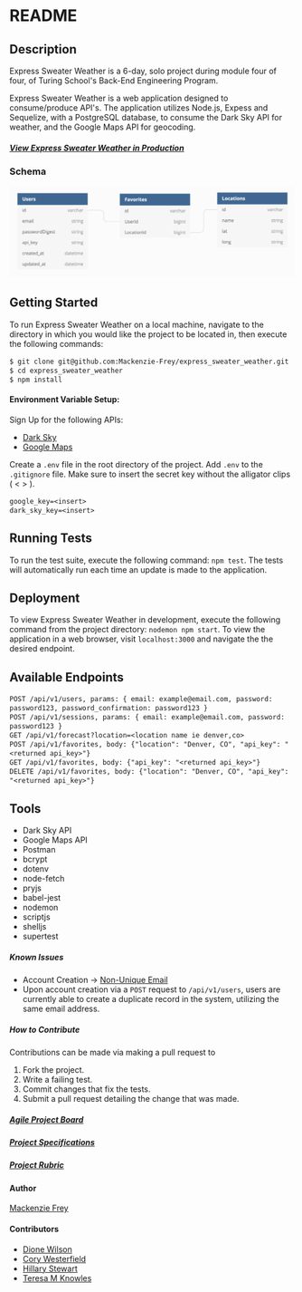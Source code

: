 # README

## Description
Express Sweater Weather is a 6-day, solo project during module four of four, of Turing School's Back-End Engineering Program.

Express Sweater Weather is a web application designed to consume/produce API's. The application utilizes Node.js, Expess and Sequelize, with a PostgreSQL database, to consume the Dark Sky API for weather, and the Google Maps API for geocoding.

#### [**_View Express Sweater Weather in Production_**](https://express-sweater-weather.herokuapp.com/) </br>

### Schema
![Alt text](./public/images/schema.png?raw=true "Database Schema")

## Getting Started

To run Express Sweater Weather on a local machine, navigate to the directory in which you would like the project to be located in, then execute the following commands:

```
$ git clone git@github.com:Mackenzie-Frey/express_sweater_weather.git
$ cd express_sweater_weather
$ npm install
```
#### Environment Variable Setup:

 Sign Up for the following APIs:
* [Dark Sky](https://darksky.net/dev)
* [Google Maps](https://developers.google.com/maps/documentation/javascript/get-api-key)

Create a `.env` file in the root directory of the project. Add `.env` to the `.gitignore` file. Make sure to insert the secret key without the alligator clips ( < > ).
```
google_key=<insert>
dark_sky_key=<insert>
```

## Running Tests

To run the test suite, execute the following command: `npm test`. The tests will automatically run each time an update is made to the application.

## Deployment

To view Express Sweater Weather in development, execute the following command from the project directory: `nodemon npm start`. To view the application in a web browser, visit `localhost:3000` and navigate the the desired endpoint.


## Available Endpoints
```
POST /api/v1/users, params: { email: example@email.com, password: password123, password_confirmation: password123 }
POST /api/v1/sessions, params: { email: example@email.com, password: password123 }
GET /api/v1/forecast?location=<location name ie denver,co>
POST /api/v1/favorites, body: {"location": "Denver, CO", "api_key": "<returned api_key>"}
GET /api/v1/favorites, body: {"api_key": "<returned api_key>"}
DELETE /api/v1/favorites, body: {"location": "Denver, CO", "api_key": "<returned api_key>"}
```

## Tools
* Dark Sky API
* Google Maps API
* Postman
* bcrypt
* dotenv
* node-fetch
* pryjs
* babel-jest
* nodemon
* scriptjs
* shelljs
* supertest

##### Known Issues
* Account Creation -> [Non-Unique Email](https://github.com/Mackenzie-Frey/express_sweater_weather/issues/14)
 * Upon account creation via a `POST` request to `/api/v1/users`, users are currently able to create a duplicate record in the system, utilizing the same email address.

##### How to Contribute
Contributions can be made via making a pull request to
1. Fork the project.
2. Write a failing test.
3. Commit changes that fix the tests.
4. Submit a pull request detailing the change that was made.

##### [**_Agile Project Board_**](https://github.com/Mackenzie-Frey/express_sweater_weather/projects/1?add_cards_query=is%3Aopen)

##### [**_Project Specifications_**](http://backend.turing.io/module4/projects/express_sweater_weather/express_sweater_weather_spec)

##### [**_Project Rubric_**](http://backend.turing.io/module4/projects/express_sweater_weather/express_sweater_weather_rubric)

#### Author
[Mackenzie Frey](https://github.com/Mackenzie-Frey)

#### Contributors
* [Dione Wilson](https://github.com/dionew1)
* [Cory Westerfield](https://github.com/corywest)
* [Hillary Stewart](https://github.com/hillstew)
* [Teresa M Knowles](https://github.com/teresa-m-knowles)


<!-- Schema Diagram
https://dbdiagram.io/d

Table "Favorites" {
  "id" varchar
  "UserId" bigint
  "LocationId" bigint
}

Table "Locations" {
  "id" varchar
  "name" string
  "lat" string
  "long" string
}

Table "Users" {
  "id" varchar
  "email" string
  "passwordDigest" string
  "api_key" string
  "created_at" datetime
  "updated_at" datetime
}

Ref: "Users"."id" < "Favorites"."UserId"

Ref: "Favorites"."LocationId" < "Locations"."id" -->
